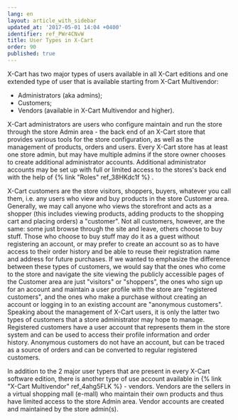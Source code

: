 ```yaml
---
lang: en
layout: article_with_sidebar
updated_at: '2017-05-01 14:04 +0400'
identifier: ref_PWr4CNvW
title: User Types in X-Cart
order: 90
published: true
---
```

X-Cart has two major types of users available in all X-Cart editions and one extended type of user that is available starting from X-Cart Multivendor:

   *   Administrators (aka admins);
   *   Customers;
   *   Vendors (available in X-Cart Multivendor and higher).
   
X-Cart administrators are users who configure maintain and run the store through the store Admin area - the back end of an X-Cart store that provides various tools for the store configuration, as well as the management of products, orders and users. Every X-Cart store has at least one store admin, but may have multiple admins if the store owner chooses to create additional administrator accounts. Additional administrator accounts may be set up with full or limited access to the stores's back end with the help of {% link "Roles" ref_38HKdc1f %} .

X-Cart customers are the store visitors, shoppers, buyers, whatever you call them, i.e. any users who view and buy products in the store Customer area. Generally, we may call anyone who views the storefront and acts as a shopper (this includes viewing products, adding products to the shopping cart and placing orders) a "customer". Not all customers, however, are the same: some just browse through the site and leave, others choose to buy stuff. Those who choose to buy stuff may do it as a guest without registering an account, or may prefer to create an account so as to have access to their order history and be able to reuse their registration name and address for future purchases. If we wanted to emphasize the difference between these types of customers, we would say that the ones who come to the store and navigate the site viewing the publicly accessible pages of the Customer area are just "visitors" or "shoppers", the ones who sign up for an account and maintain a user profile with the store are "registered customers", and the ones who make a purchase without creating an account or logging in to an existing account are "anonymous customers". Speaking about the management of X-Cart users, it is only the latter two types of customers that a store administrator may hope to manage. Registered customers have a user account that represents them in the store system and can be used to access their profile information and order history. Anonymous customers do not have an account, but can be traced as a source of orders and can be converted to regular registered customers.


In addition to the 2 major user typers that are present in every X-Cart software edition, there is another type of use account available in {% link "X-Cart Multivendor" ref_4ahg5FLK %} - vendors. Vendors are the sellers in a virtual shopping mall (e-mall) who maintain their own products and thus have limited access to the store Admin area. Vendor accounts are created and maintained by the store admin(s).
